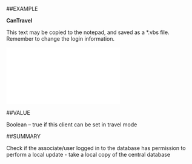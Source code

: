 
##EXAMPLE

**CanTravel**

This text may be copied to the notepad, and saved as a *.vbs file. Remember to change the login information.

![](..\..\Examples\vbs\SOTravelInfoInterface.CanTravel.vbs.txt)


##VALUE

Boolean – true if this client can be set in travel mode


##SUMMARY

Check if the associate/user logged in to the database has permission to perform a local update - take a local copy of the central database

